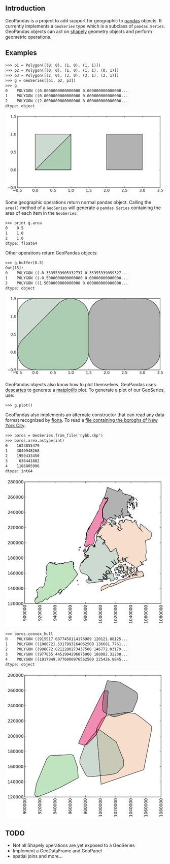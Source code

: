 Introduction
------------

GeoPandas is a project to add support for geographic to [pandas](http://pandas.pydata.org) objects.  It currently implements a `GeoSeries` type which is a subclass of `pandas.Series`.
GeoPandas objects can act on [shapely](http://toblerity.github.io/shapely) geometry objects and perform geometric operations.

Examples
--------

    >>> p1 = Polygon([(0, 0), (1, 0), (1, 1)])
    >>> p2 = Polygon([(0, 0), (1, 0), (1, 1), (0, 1)])
    >>> p3 = Polygon([(2, 0), (3, 0), (3, 1), (2, 1)])
    >>> g = GeoSeries([p1, p2, p3])
    >>> g
    0    POLYGON ((0.0000000000000000 0.000000000000000...
    1    POLYGON ((0.0000000000000000 0.000000000000000...
    2    POLYGON ((2.0000000000000000 0.000000000000000...
    dtype: object

![Example 1](examples/test.png)

Some geographic operations return normal pandas object.  Calling the `area()` method of a `GeoSeries` will generate a `pandas.Series` containing the area of each item in the `GeoSeries`:

    >>> print g.area
    0    0.5
    1    1.0
    2    1.0
    dtype: float64

Other operations return GeoPandas objects:

    >>> g.buffer(0.5)
    Out[15]:
    0    POLYGON ((-0.3535533905932737 0.35355339059327...
    1    POLYGON ((-0.5000000000000000 0.00000000000000...
    2    POLYGON ((1.5000000000000000 0.000000000000000...
    dtype: object

![Example 2](examples/test_buffer.png)

GeoPandas objects also know how to plot themselves.  GeoPandas uses [descartes](https://pypi.python.org/pypi/descartes) to generate a [matplotlib](http://matplotlib.org) plot. To generate a plot of our GeoSeries, use:

    >>> g.plot()

GeoPandas also implements an alternate constructor that can read any data format recognized by [fiona](http://toblerity.github.io/fiona).  To read a [file containing the boroghs of New York City](http://www.nyc.gov/html/dcp/download/bytes/nybb_13a.zip):

    >>> boros = GeoSeries.from_file('nybb.shp')
    >>> boros.area.astype(int)
    0    1623855479
    1    3049948268
    2    1959433450
    3     636441882
    4    1186805996
    dtype: int64

![New York City boroughs](examples/nyc.png)
 
    >>> boros.convex_hull
    0    POLYGON ((915517.6877458114176989 120121.88125...
    1    POLYGON ((1000721.5317993164062500 136681.7761...
    2    POLYGON ((988872.8212280273437500 146772.03179...
    3    POLYGON ((977855.4451904296875000 188082.32238...
    4    POLYGON ((1017949.9776000976562500 225426.8845...
    dtype: object

![Convex hulls of New York City boroughs](examples/nyc_hull.png)

TODO
----

- Not all Shapely operations are yet exposed to a GeoSeries
- Implement a GeoDataFrame and GeoPanel
- spatial joins and more...
